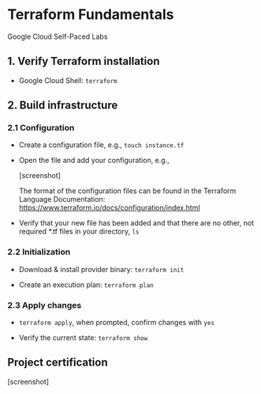 # Terraform Fundamentals
Google Cloud Self-Paced Labs

## 1. Verify Terraform installation

- Google Cloud Shell: `terraform`

## 2. Build infrastructure

### 2.1 Configuration

- Create a configuration file, e.g., `touch instance.tf`

- Open the file and add your configuration, e.g.,

  [screenshot]

  The format of the configuration files can be found in the Terraform Language Documentation: https://www.terraform.io/docs/configuration/index.html
  
- Verify that your new file has been added and that there are no other, not required *.tf files in your directory, `ls`

### 2.2 Initialization

- Download & install provider binary: `terraform init`

- Create an execution plan: `terraform plan`

### 2.3 Apply changes

- `terraform apply`, when prompted, confirm changes with `yes`

- Verify the current state: `terraform show`

## Project certification

[screenshot]
